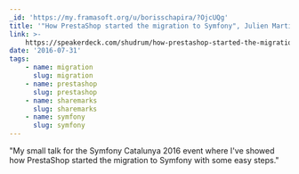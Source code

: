 ```yaml
---
_id: 'https://my.framasoft.org/u/borisschapira/?OjcUQg'
title: '"How PrestaShop started the migration to Symfony", Julien Martin'
link: >-
    https://speakerdeck.com/shudrum/how-prestashop-started-the-migration-to-symfony
date: '2016-07-31'
tags:
    - name: migration
      slug: migration
    - name: prestashop
      slug: prestashop
    - name: sharemarks
      slug: sharemarks
    - name: symfony
      slug: symfony
---
```


<div class="markdown"><p>&quot;My small talk for the Symfony Catalunya 2016 event where I've showed how PrestaShop started the migration to Symfony with some easy steps.&quot;
</p></div>
